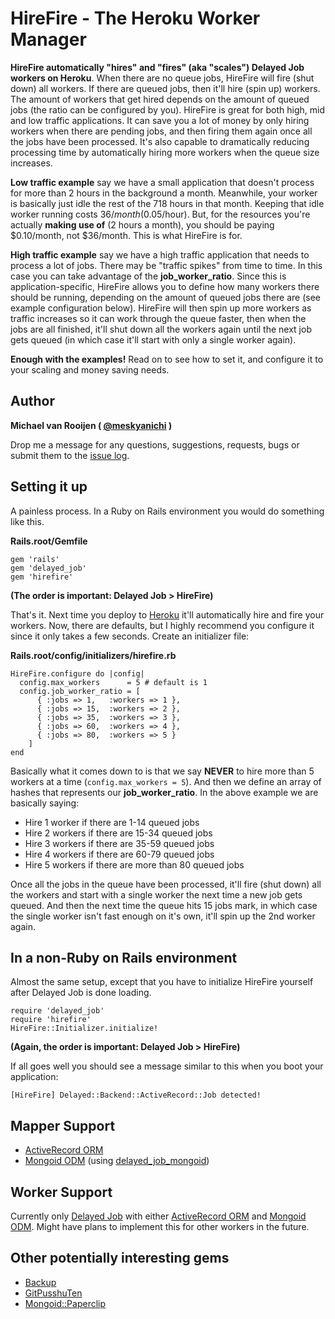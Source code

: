 HireFire - The Heroku Worker Manager
====================================

**HireFire automatically "hires" and "fires" (aka "scales") Delayed Job workers on Heroku**. When there are no queue jobs, HireFire will fire (shut down) all workers. If there are queued jobs, then it'll hire (spin up) workers. The amount of workers that get hired depends on the amount of queued jobs (the ratio can be configured by you). HireFire is great for both high, mid and low traffic applications. It can save you a lot of money by only hiring workers when there are pending jobs, and then firing them again once all the jobs have been processed. It's also capable to dramatically reducing processing time by automatically hiring more workers when the queue size increases.

**Low traffic example** say we have a small application that doesn't process for more than 2 hours in the background a month. Meanwhile, your worker is basically just idle the rest of the 718 hours in that month. Keeping that idle worker running costs $36/month ($0.05/hour). But, for the resources you're actually **making use of** (2 hours a month), you should be paying $0.10/month, not $36/month. This is what HireFire is for.

**High traffic example** say we have a high traffic application that needs to process a lot of jobs. There may be "traffic spikes" from time to time. In this case you can take advantage of the **job\_worker\_ratio**. Since this is application-specific, HireFire allows you to define how many workers there should be running, depending on the amount of queued jobs there are (see example configuration below). HireFire will then spin up more workers as traffic increases so it can work through the queue faster, then when the jobs are all finished, it'll shut down all the workers again until the next job gets queued (in which case it'll start with only a single worker again).

**Enough with the examples!** Read on to see how to set it, and configure it to your scaling and money saving needs.

Author
------

**Michael van Rooijen ( [@meskyanichi](http://twitter.com/#!/meskyanichi) )**

Drop me a message for any questions, suggestions, requests, bugs or submit them to the [issue log](https://github.com/meskyanichi/hirefire/issues).


Setting it up
-------------

A painless process. In a Ruby on Rails environment you would do something like this.

**Rails.root/Gemfile**

    gem 'rails'
    gem 'delayed_job'
    gem 'hirefire'

**(The order is important: Delayed Job > HireFire)**

That's it. Next time you deploy to [Heroku](http://heroku.com/) it'll automatically hire and fire your workers. Now, there are defaults, but I highly recommend you configure it since it only takes a few seconds. Create an initializer file:

**Rails.root/config/initializers/hirefire.rb**

    HireFire.configure do |config|
      config.max_workers      = 5 # default is 1
      config.job_worker_ratio = [
          { :jobs => 1,   :workers => 1 },
          { :jobs => 15,  :workers => 2 },
          { :jobs => 35,  :workers => 3 },
          { :jobs => 60,  :workers => 4 },
          { :jobs => 80,  :workers => 5 }
        ]
    end

Basically what it comes down to is that we say **NEVER** to hire more than 5 workers at a time (`config.max_workers = 5`). And then we define an array of hashes that represents our **job\_worker\_ratio**. In the above example we are basically saying:

* Hire 1 worker if there are 1-14 queued jobs
* Hire 2 workers if there are 15-34 queued jobs
* Hire 3 workers if there are 35-59 queued jobs
* Hire 4 workers if there are 60-79 queued jobs
* Hire 5 workers if there are more than 80 queued jobs

Once all the jobs in the queue have been processed, it'll fire (shut down) all the workers and start with a single worker the next time a new job gets queued. And then the next time the queue hits 15 jobs mark, in which case the single worker isn't fast enough on it's own, it'll spin up the 2nd worker again.


In a non-Ruby on Rails environment
----------------------------------

Almost the same setup, except that you have to initialize HireFire yourself after Delayed Job is done loading.

    require 'delayed_job'
    require 'hirefire'
    HireFire::Initializer.initialize!

**(Again, the order is important: Delayed Job > HireFire)**

If all goes well you should see a message similar to this when you boot your application:

    [HireFire] Delayed::Backend::ActiveRecord::Job detected!


Mapper Support
--------------

* [ActiveRecord ORM](https://github.com/rails/rails/tree/master/activerecord)
* [Mongoid ODM](https://github.com/mongoid/mongoid) (using [delayed_job_mongoid](https://github.com/collectiveidea/delayed_job_mongoid))


Worker Support
--------------

Currently only [Delayed Job](https://github.com/collectiveidea/delayed_job) with either [ActiveRecord ORM](https://github.com/rails/rails/tree/master/activerecord) and [Mongoid ODM](https://github.com/mongoid/mongoid).
Might have plans to implement this for other workers in the future.


Other potentially interesting gems
----------------------------------

* [Backup](https://github.com/meskyanichi/backup)
* [GitPusshuTen](https://github.com/meskyanichi/gitpusshuten)
* [Mongoid::Paperclip](https://github.com/meskyanichi/mongoid-paperclip)